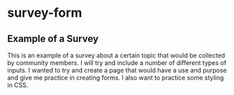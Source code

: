# survey-form
## Example of a Survey
This is an example of a survey about a certain topic that would be collected by community members.
I will try and include a number of different types of inputs.
I wanted to try and create a page that would have a use and purpose and give me practice in creating forms. I also want to practice some styling in CSS.



